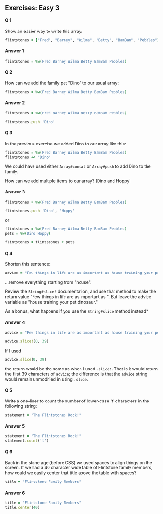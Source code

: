 ## Exercises: Easy 3

#### Q 1

Show an easier way to write this array:

```ruby
flintstones = ["Fred", "Barney", "Wilma", "Betty", "BamBam", "Pebbles"]
```

#### Answer 1

```ruby
flintstones = %w(Fred Barney Wilma Betty BamBam Pebbles)

```

#### Q 2

How can we add the family pet "Dino" to our usual array:

```ruby
flintstones = %w(Fred Barney Wilma Betty BamBam Pebbles)

```

#### Answer 2

```ruby
flintstones = %w(Fred Barney Wilma Betty BamBam Pebbles)

flintstones.push 'Dino'
```

#### Q 3

In the previous exercise we added Dino to our array like this:

```ruby
flintstones = %w(Fred Barney Wilma Betty BamBam Pebbles)
flintstones << "Dino"
```

We could have used either `Array#concat` or `Array#push` to add Dino to the family.

How can we add multiple items to our array? (Dino and Hoppy)

#### Answer 3
```ruby
flintstones = %w(Fred Barney Wilma Betty BamBam Pebbles)

flintstones.push 'Dino', 'Hoppy'
```

or
```ruby
flintstones = %w(Fred Barney Wilma Betty BamBam Pebbles)
pets = %w(Dino Hoppy)

flintstones = flintstones + pets
```

#### Q 4
Shorten this sentence:

```ruby
advice = "Few things in life are as important as house training your pet dinosaur."
```

...remove everything starting from "house".

Review the `String#slice!` documentation, and use that method to make the return value "Few things in life are as important as ". But leave the advice variable as "house training your pet dinosaur.".

As a bonus, what happens if you use the `String#slice` method instead?


#### Answer 4

```ruby
advice = "Few things in life are as important as house training your pet dinosaur."

advice.slice!(0, 39)
```
If I used
```ruby
advice.slice(0, 39)
```
the return would be the same as when I used `.slice!`.  That is it would return the first 39 characters of `advice`; the difference is that the `advice` string would remain unmodified in using `.slice`.

#### Q 5

Write a one-liner to count the number of lower-case 't' characters in the following string:

```ruby
statement = "The Flintstones Rock!"
```

#### Answer 5

```ruby
statement = "The Flintstones Rock!"
statement.count('t')
```

#### Q 6

Back in the stone age (before CSS) we used spaces to align things on the screen. If we had a 40 character wide table of Flintstone family members, how could we easily center that title above the table with spaces?

```ruby
title = "Flintstone Family Members"
```

#### Answer 6

```ruby
title = "Flintstone Family Members"
title.center(40)
```

